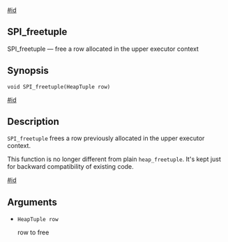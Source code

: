[#id](#SPI-SPI-FREETUPLE)

## SPI_freetuple

SPI_freetuple — free a row allocated in the upper executor context

## Synopsis

```
void SPI_freetuple(HeapTuple row)
```

[#id](#id-1.8.12.10.12.5)

## Description

`SPI_freetuple` frees a row previously allocated in the upper executor context.

This function is no longer different from plain `heap_freetuple`. It's kept just for backward compatibility of existing code.

[#id](#id-1.8.12.10.12.6)

## Arguments

- `HeapTuple row`

  row to free
